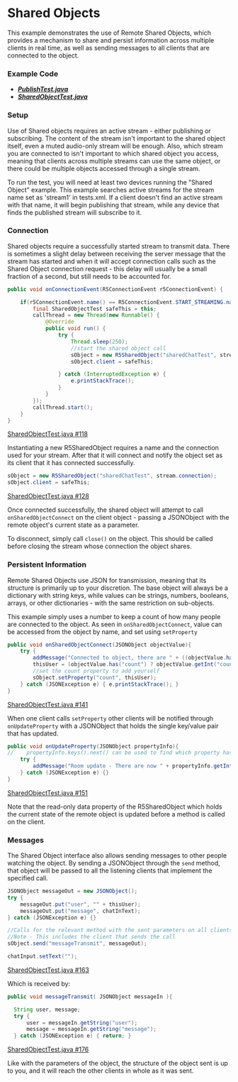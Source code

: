 # Shared Objects

This example demonstrates the use of Remote Shared Objects, which provides a mechanism to share and persist information across multiple clients in real time, as well as sending messages to all clients that are connected to the object.

### Example Code

- ***[PublishTest.java](../PublishTest/PublishTest.java)***
- ***[SharedObjectTest.java](SharedObjectTest.java)***

### Setup

Use of Shared objects requires an active stream - either publishing or subscribing. The content of the stream isn't important to the shared object itself, even a muted audio-only stream will be enough. Also, which stream you are connected to isn't important to which shared object you access, meaning that clients across multiple streams can use the same object, or there could be multiple objects accessed through a single stream.

To run the test, you will need at least two devices running the "Shared Object" example. This example searches active streams for the stream name set as 'stream1' in tests.xml. If a client doesn't find an active stream with that name, it will begin publishing that stream, while any device that finds the published stream will subscribe to it.

### Connection

Shared objects require a successfully started stream to transmit data. There is sometimes a slight delay between receiving the server message that the stream has started and when it will accept connection calls such as the Shared Object connection request - this delay will usually be a small fraction of a second, but still needs to be accounted for.

```Java
public void onConnectionEvent(R5ConnectionEvent r5ConnectionEvent) {

    if(r5ConnectionEvent.name() == R5ConnectionEvent.START_STREAMING.name()){
        final SharedObjectTest safeThis = this;
        callThread = new Thread(new Runnable() {
            @Override
            public void run() {
                try {
                    Thread.sleep(250);
                    //start the shared object call
                    sObject = new R5SharedObject("sharedChatTest", stream.connection);
                    sObject.client = safeThis;

                } catch (InterruptedException e) {
                    e.printStackTrace();
                }
            }
        });
        callThread.start();
    }
}
```

[SharedObjectTest.java #118](SharedObjectTest.java#L118)

Instantiating a new R5SharedObject requires a name and the connection used for your stream. After that it will connect and notify the object set as its client that it has connected successfully.

```Java
sObject = new R5SharedObject("sharedChatTest", stream.connection);
sObject.client = safeThis;
```

[SharedObjectTest.java #128](SharedObjectTest.java#L128)

Once connected successfully, the shared object will attempt to call `onSharedObjectConnect` on the client object - passing a JSONObject with the remote object's current state as a parameter.

To disconnect, simply call `close()` on the object. This should be called before closing the stream whose connection the object shares.

### Persistent Information

Remote Shared Objects use JSON for transmission, meaning that its structure is primarily up to your discretion. The base object will always be a dictionary with string keys, while values can be strings, numbers, booleans, arrays, or other dictionaries - with the same restriction on sub-objects.

This example simply uses a number to keep a count of how many people are connected to the object. As seen in `onSharedObjectConnect`, value can be accessed from the object by name, and set using `setProperty`

```Java
public void onSharedObjectConnect(JSONObject objectValue){
    try {
        addMessage("Connected to object, there are " + ((objectValue.has("count")) ? objectValue.getInt("count") : "no") + " other people connected");
        thisUser = (objectValue.has("count") ? objectValue.getInt("count") + 1 : 1 );
        //set the count property to add yourself
        sObject.setProperty("count", thisUser);
    } catch (JSONException e) { e.printStackTrace(); }
}
```

[SharedObjectTest.java #141](SharedObjectTest.java#L141)

When one client calls `setProperty` other clients will be notified through `onUpdateProperty` with a JSONObject that holds the single key/value pair that has updated.

```Java
public void onUpdateProperty(JSONObject propertyInfo){
//    propertyInfo.keys().next() can be used to find which property has updated.
    try {
        addMessage("Room update - There are now " + propertyInfo.getInt("count") + " users");
    } catch (JSONException e) {}
}
```

[SharedObjectTest.java #151](SharedObjectTest.java#L151)

Note that the read-only data property of the R5SharedObject which holds the current state of the remote object is updated before a method is called on the client.

### Messages

The Shared Object interface also allows sending messages to other people watching the object. By sending a JSONObject through the `send` method, that object will be passed to all the listening clients that implement the specified call.

```Java
JSONObject messageOut = new JSONObject();
try {
    messageOut.put("user", "" + thisUser);
    messageOut.put("message", chatInText);
} catch (JSONException e) {}

//Calls for the relevant method with the sent parameters on all clients listening to the shared object
//Note - This includes the client that sends the call
sObject.send("messageTransmit", messageOut);

chatInput.setText("");
```

[SharedObjectTest.java #163](SharedObjectTest.java#L163)

Which is received by:

```Java
public void messageTransmit( JSONObject messageIn ){

  String user, message;
  try {
      user = messageIn.getString("user");
      message = messageIn.getString("message");
  } catch (JSONException e) { return; }
```

[SharedObjectTest.java #176](SharedObjectTest.java#L176)

Like with the parameters of the object, the structure of the object sent is up to you, and it will reach the other clients in whole as it was sent.
